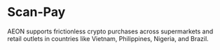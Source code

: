 # Scan-Pay
AEON supports frictionless crypto purchases across supermarkets and retail outlets in countries like Vietnam, Philippines, Nigeria, and Brazil.
